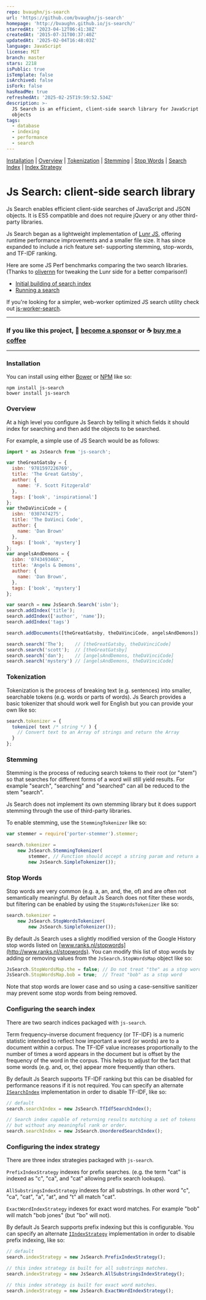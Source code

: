```yaml
---
repo: bvaughn/js-search
url: 'https://github.com/bvaughn/js-search'
homepage: 'http://bvaughn.github.io/js-search/'
starredAt: '2023-04-12T06:41:38Z'
createdAt: '2015-07-31T00:37:40Z'
updatedAt: '2025-02-04T16:48:03Z'
language: JavaScript
license: MIT
branch: master
stars: 2218
isPublic: true
isTemplate: false
isArchived: false
isFork: false
hasReadMe: true
refreshedAt: '2025-02-25T19:59:52.534Z'
description: >-
  JS Search is an efficient, client-side search library for JavaScript and JSON
  objects
tags:
  - database
  - indexing
  - performance
  - search
---
```


[Installation](#installation) |
[Overview](#overview) |
[Tokenization](#tokenization) |
[Stemming](#stemming) |
[Stop Words](#stop-words) |
[Search Index](#configuring-the-search-index) |
[Index Strategy](#configuring-the-index-strategy)

# Js Search: client-side search library

Js Search enables efficient client-side searches of JavaScript and JSON objects.
It is ES5 compatible and does not require jQuery or any other third-party libraries.

Js Search began as a lightweight implementation of [Lunr JS](http://lunrjs.com/), offering runtime performance
improvements and a smaller file size. It has since expanded to include a rich feature set- supporting stemming,
stop-words, and TF-IDF ranking.

Here are some JS Perf benchmarks comparing the two search libraries. (Thanks to [olivernn](https://github.com/olivernn)
for tweaking the Lunr side for a better comparison!)

* [Initial building of search index](http://jsperf.com/js-search-vs-lunr-js-build-search-index/5)
* [Running a search](http://jsperf.com/js-search-vs-lunr-js-running-searches/5)

If you're looking for a simpler, web-worker optimized JS search utility check out [js-worker-search](https://github.com/bvaughn/js-worker-search).

---
### If you like this project, 🎉 [become a sponsor](https://github.com/sponsors/bvaughn/) or ☕ [buy me a coffee](http://givebrian.coffee/)
---
### Installation

You can install using either [Bower](http://bower.io/) or [NPM](https://www.npmjs.com/) like so:

```shell
npm install js-search
bower install js-search
```

### Overview

At a high level you configure Js Search by telling it which fields it should index for searching and then add the
objects to be searched.

For example, a simple use of JS Search would be as follows:

```javascript
import * as JsSearch from 'js-search';

var theGreatGatsby = {
  isbn: '9781597226769',
  title: 'The Great Gatsby',
  author: {
    name: 'F. Scott Fitzgerald'
  },
  tags: ['book', 'inspirational']
};
var theDaVinciCode = {
  isbn: '0307474275',
  title: 'The DaVinci Code',
  author: {
    name: 'Dan Brown'
  },
  tags: ['book', 'mystery']
};
var angelsAndDemons = {
  isbn: '074349346X',
  title: 'Angels & Demons',
  author: {
    name: 'Dan Brown',
  },
  tags: ['book', 'mystery']
};

var search = new JsSearch.Search('isbn');
search.addIndex('title');
search.addIndex(['author', 'name']);
search.addIndex('tags')

search.addDocuments([theGreatGatsby, theDaVinciCode, angelsAndDemons]);

search.search('The');    // [theGreatGatsby, theDaVinciCode]
search.search('scott');  // [theGreatGatsby]
search.search('dan');    // [angelsAndDemons, theDaVinciCode]
search.search('mystery') // [angelsAndDemons, theDaVinciCode]
```

### Tokenization

Tokenization is the process of breaking text (e.g. sentences) into smaller, searchable tokens (e.g. words or parts of
words). Js Search provides a basic tokenizer that should work well for English but you can provide your own like so:

```javascript
search.tokenizer = {
  tokenize( text /* string */ ) {
    // Convert text to an Array of strings and return the Array
  }
};
```

### Stemming

Stemming is the process of reducing search tokens to their root (or "stem") so that searches for different forms of a
word will still yield results. For example "search", "searching" and "searched" can all be reduced to the stem "search".

Js Search does not implement its own stemming library but it does support stemming through the use of third-party
libraries.

To enable stemming, use the `StemmingTokenizer` like so:

```javascript
var stemmer = require('porter-stemmer').stemmer;

search.tokenizer =
	new JsSearch.StemmingTokenizer(
        stemmer, // Function should accept a string param and return a string
	    new JsSearch.SimpleTokenizer());
```

### Stop Words

Stop words are very common (e.g. a, an, and, the, of) and are often not semantically meaningful. By default Js Search
does not filter these words, but filtering can be enabled by using the `StopWordsTokenizer` like so:

```javascript
search.tokenizer =
	new JsSearch.StopWordsTokenizer(
    	new JsSearch.SimpleTokenizer());
```

By default Js Search uses a slightly modified version of the Google History stop words listed on
[www.ranks.nl/stopwords](http://www.ranks.nl/stopwords). You can modify this list of stop words by adding or removing
values from the `JsSearch.StopWordsMap` object like so:

```javascript
JsSearch.StopWordsMap.the = false; // Do not treat "the" as a stop word
JsSearch.StopWordsMap.bob = true;  // Treat "bob" as a stop word
```

Note that stop words are lower case and so using a case-sensitive sanitizer may prevent some stop words from being
removed.

### Configuring the search index

There are two search indices packaged with `js-search`.

Term frequency–inverse document frequency (or TF-IDF) is a numeric statistic intended to reflect how important a word
(or words) are to a document within a corpus. The TF-IDF value increases proportionally to the number of times a word
appears in the document but is offset by the frequency of the word in the corpus. This helps to adjust for the fact that
some words (e.g. and, or, the) appear more frequently than others.

By default Js Search supports TF-IDF ranking but this can be disabled for performance reasons if it is not required. You
can specify an alternate [`ISearchIndex`](https://github.com/bvaughn/js-search/blob/master/source/SearchIndex/SearchIndex.js)
implementation in order to disable TF-IDF, like so:

```javascript
// default
search.searchIndex = new JsSearch.TfIdfSearchIndex();

// Search index capable of returning results matching a set of tokens
// but without any meaningful rank or order.
search.searchIndex = new JsSearch.UnorderedSearchIndex();
```

### Configuring the index strategy

There are three index strategies packaged with `js-search`.

`PrefixIndexStrategy` indexes for prefix searches.
(e.g. the term "cat" is indexed as "c", "ca", and "cat" allowing prefix search lookups).

`AllSubstringsIndexStrategy` indexes for all substrings. In other word "c", "ca", "cat", "a", "at", and "t" all match "cat".

`ExactWordIndexStrategy` indexes for exact word matches. For example "bob" will match "bob jones" (but "bo" will not).

By default Js Search supports prefix indexing but this is configurable. You
can specify an alternate [`IIndexStrategy`](https://github.com/bvaughn/js-search/blob/master/source/IndexStrategy/IndexStrategy.js)
implementation in order to disable prefix indexing, like so:

```javascript
// default
search.indexStrategy = new JsSearch.PrefixIndexStrategy();

// this index strategy is built for all substrings matches.
search.indexStrategy = new JsSearch.AllSubstringsIndexStrategy();

// this index strategy is built for exact word matches.
search.indexStrategy = new JsSearch.ExactWordIndexStrategy();
```
